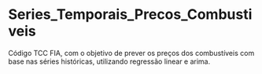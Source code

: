 # Series_Temporais_Precos_Combustiveis
Código TCC FIA, com o objetivo de prever os preços dos combustíveis com base nas séries históricas, utilizando regressão linear e arima.

